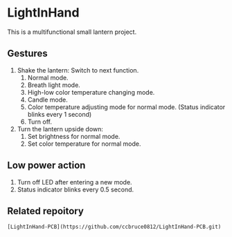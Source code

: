 # LightInHand
This is a multifunctional small lantern project.

## Gestures
1. Shake the lantern:
	Switch to next function.
	1. Normal mode.
	1. Breath light mode.
	1. High-low color temperature changing mode.
	1. Candle mode.
	1. Color temperature adjusting mode for normal mode. (Status indicator blinks every 1 second)
	1. Turn off.
1. Turn the lantern upside down:
	1. Set brightness for normal mode.
	2. Set color temperature for normal mode.
	
## Low power action
1. Turn off LED after entering a new mode.
2. Status indicator blinks every 0.5 second.

## Related repoitory
	[LightInHand-PCB](https://github.com/ccbruce0812/LightInHand-PCB.git)